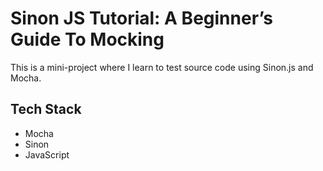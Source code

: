 # Sinon JS Tutorial: A Beginner’s Guide To Mocking
This is a mini-project where I learn to test source code using Sinon.js and Mocha.

## Tech Stack
- Mocha
- Sinon
- JavaScript